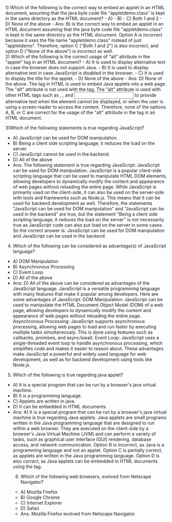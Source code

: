 <div>
1) Which of the following is the correct way to embed an applet in an HTML document, assuming that the java byte code file “appletdemo.class” is kept in the same directory as the HTML document?
- A) <applet code=“appletdemo.class”> </applet>
- B) <applet code = “appletdemo” > </applet>
- C) Both 1 and 2
- D) None of the above
- Ans: 
B) <applet code = “appletdemo” > </applet> is the correct way to embed an applet in an HTML document assuming that the java byte code file "appletdemo.class" is kept in the same directory as the HTML document.
Option A is incorrect because it uses the file name "appletdemo.class" instead of just "appletdemo".
Therefore, option C ("Both 1 and 2") is also incorrect, and option D ("None of the above") is incorrect as well.
</div>
<div>
2) Which of the following is the correct usage of “alt” attribute in the "applet" tag in an HTML document? 
- A) It is used to display alternative text in case the browser does not support Java.
- B) It is used to display alternative text in case JavaScript is disabled in the browser.
- C) It is used to display the title for the applet.
- D) None of the above
- Ans:
D) None of the above.
The <applet> tag in HTML is used to embed Java applets into a web page. The "alt" attribute is not used with the <applet> tag.
The "alt" attribute is used with other HTML tags such as <img>, <area>, and <input> to provide alternative text when the element cannot be displayed, or when the user is using a screen reader to access the content.
Therefore, none of the options A, B, or C are correct for the usage of the "alt" attribute in the <applet> tag in an HTML document.
</div>
  
3)Which of the following statements is true regarding JavaScript?
- A) JavaScript can be used for DOM manipulation.
- B) Being a client side scripting language, it reduces the load on the server.
- C) JavaScript cannot be used in the backend.
- D) All of the above
- Ans: 
The following statement is true regarding JavaScript:
JavaScript can be used for DOM manipulation.
JavaScript is a popular client-side scripting language that can be used to manipulate HTML DOM elements, allowing developers to dynamically modify the content and appearance of web pages without reloading the entire page.
While JavaScript is primarily used on the client-side, it can also be used on the server-side with tools and frameworks such as Node.js. This means that it can be used for backend development as well.
Therefore, the statements "JavaScript can be used for DOM manipulation" and "JavaScript can be used in the backend" are true, but the statement "Being a client side scripting language, it reduces the load on the server" is not necessarily true as JavaScript code can also put load on the server in some cases.
So the correct answer is: JavaScript can be used for DOM manipulation and JavaScript can be used in the backend.
  
4) Which of the following can be considered as advantage(s) of JavaScript language?
- A) DOM Manipulation
- B) Asynchronous Processing
- C) Event Loop
- D) All of the above
- Ans:
D) All of the above can be considered as advantages of the JavaScript language.
JavaScript is a versatile programming language with many features that make it popular among developers. Here are some advantages of JavaScript:
DOM Manipulation: JavaScript can be used to manipulate the HTML Document Object Model (DOM) of a web page, allowing developers to dynamically modify the content and appearance of web pages without reloading the entire page.
Asynchronous Processing: JavaScript supports asynchronous processing, allowing web pages to load and run faster by executing multiple tasks simultaneously. This is done using features such as callbacks, promises, and async/await.
Event Loop: JavaScript uses a single-threaded event loop to handle asynchronous processing, which simplifies code and makes it easier to reason about.
These advantages make JavaScript a powerful and widely used language for web development, as well as for backend development using tools like Node.js.
  
5) Which of the following is true regarding java applet?
- A) It is a special program that can be run by a browser's java virtual machine.
- B) It is a programming language.
- C) Applets are written in java.
- D) It can be embedded in HTML documents.
- Ans: 
A) It is a special program that can be run by a browser's java virtual machine is true regarding Java applets.
Java applets are small programs written in the Java programming language that are designed to run within a web browser. They are executed on the client-side by a browser's Java Virtual Machine (JVM) and can perform a variety of tasks, such as graphical user interface (GUI) rendering, database access, and network communication.
Option B is incorrect, as Java is a programming language and not an applet.
Option C is partially correct, as applets are written in the Java programming language.
Option D is also correct, as Java applets can be embedded in HTML documents using the <applet> tag.

6) Which of the following web browsers, evolved from Netscape Navigator?
- A) Mozilla Firefox
- B) Google Chrome
- C) Internet Explorer
- D) Safari
- Ans: Mozilla Firefox evolved from Netscape Navigator.
